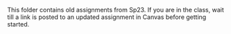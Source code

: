 This folder contains old assignments from Sp23. If you are in the class, wait till a link is posted to an updated assignment in Canvas before getting started.
